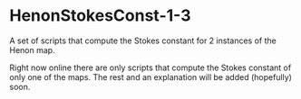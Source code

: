 # HenonStokesConst-1-3
A set of scripts that compute the Stokes constant for 2 instances of the Henon map.

Right now online there are only scripts that compute the Stokes constant of only one of the maps. The rest and an explanation will be added (hopefully) soon.
